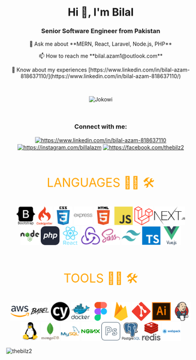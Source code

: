 <h1 align="center">Hi 👋, I'm Bilal</h1>
<h3 align="center">Senior Software Engineer from Pakistan</h3>

<p align="center">💬 Ask me about **MERN, React, Laravel, Node.js, PHP**</p>

<p align="center">📫 How to reach me **bilal.azam1@outlook.com**</p>

<p align="center">📄 Know about my experiences [https://www.linkedin.com/in/bilal-azam-818637110/](https://www.linkedin.com/in/bilal-azam-818637110/)</p>

<br />

<div align="center">

![Jokowi](https://github-profile-summary-cards.vercel.app/api/cards/profile-details?username=thebilz2&theme=monokai)

</div>

<br />

<h3 align="center">Connect with me:</h3>
<p align="center">
<a href="https://www.linkedin.com/in/bilal-azam-818637110" target="blank"><img align="center" src="https://raw.githubusercontent.com/rahuldkjain/github-profile-readme-generator/master/src/images/icons/Social/linked-in-alt.svg" alt="https://www.linkedin.com/in/bilal-azam-818637110" height="30" width="40" /></a>
<a href="https://instagram.com/billalazm" target="blank"><img align="center" src="https://raw.githubusercontent.com/rahuldkjain/github-profile-readme-generator/master/src/images/icons/Social/instagram.svg" alt="https://instagram.com/billalazm" height="30" width="40" /></a>
<a href="https://facebook.com/thebilz2" target="blank"><img align="center" src="https://raw.githubusercontent.com/rahuldkjain/github-profile-readme-generator/master/src/images/icons/Social/facebook.svg" alt="https://facebook.com/thebilz2" height="30" width="40" /></a>
</p>

<br />

<P align="center" style="font-size: 2rem ; color : orange">
LANGUAGES 👨‍💻 🛠</P>

<p align="center">

<img src="./icons/languages/bootstrap.svg" style="width: auto; height: 50px"/>
<img src="./icons/languages/codeignitor.svg" style="width: auto; height: 50px"/>
<img src="./icons/languages/css3.svg" style="width: auto; height: 50px"/>
<img src="./icons/languages/express.svg" style="width: auto; height: 50px"/>
<img src="./icons/languages/html5.svg" style="width: auto; height: 50px"/>
<img src="./icons/languages/javascript.svg" style="width: auto; height: 50px"/>
<img src="./icons/languages/laravel.svg" style="width: auto; height: 50px"/>
<img src="./icons/languages/next.svg" style="width: auto; height: 50px"/>
<img src="./icons/languages/nodejs.svg" style="width: auto; height: 50px"/>
<img src="./icons/languages/PHP.svg" style="width: auto; height: 50px"/>
<img src="./icons/languages/react.svg" style="width: auto; height: 50px"/>
<img src="./icons/languages/redux.svg" style="width: auto; height: 50px"/>
<img src="./icons/languages/sass.svg" style="width: auto; height: 50px"/>
<img src="./icons/languages/tailwind.svg" style="width: auto; height: 50px"/>
<img src="./icons/languages/typescript.svg" style="width: auto; height: 50px"/>
<img src="./icons/languages/vuejs.svg" style="width: auto; height: 50px"/>

</p>

<br />

<P align="center" style="font-size: 2rem ; color : orange">
TOOLS 👨‍💻 🛠</P>

<p align="center">

<img src="./icons/tools/aws.svg" style="width: auto; height: 50px"/>
<img src="./icons/tools/babel.svg" style="width: auto; height: 50px"/>
<img src="./icons/tools/cypress.svg" style="width: auto; height: 50px"/>
<img src="./icons/tools/docker.svg" style="width: auto; height: 50px"/>
<img src="./icons/tools/figma.svg" style="width: auto; height: 50px"/>
<img src="./icons/tools/firease.svg" style="width: auto; height: 50px"/>
<img src="./icons/tools/git.svg" style="width: auto; height: 50px"/>
<img src="./icons/tools/illustrator.svg" style="width: auto; height: 50px"/>
<img src="./icons/tools/jenkins.svg" style="width: auto; height: 50px"/>
<img src="./icons/tools/linux.svg" style="width: auto; height: 50px"/>
<img src="./icons/tools/mongodb.svg" style="width: auto; height: 50px"/>
<img src="./icons/tools/mysql.svg" style="width: auto; height: 50px"/>
<img src="./icons/tools/nginx.svg" style="width: auto; height: 50px"/>
<img src="./icons/tools/photoshop.svg" style="width: auto; height: 50px"/>
<img src="./icons/tools/postgresql.svg" style="width: auto; height: 50px"/>
<img src="./icons/tools/redis.svg" style="width: auto; height: 50px"/>
<img src="./icons/tools/webpack.svg" style="width: auto; height: 50px"/>

</p>
<p><img align="center" src="https://github-readme-stats.vercel.app/api/top-langs?username=thebilz2&show_icons=true&locale=en&layout=compact" alt="thebilz2" /></p>
